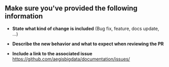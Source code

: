 ## Make sure you've provided the following information

* **State what kind of change is included** (Bug fix, feature, docs update, ...)

* **Describe the new behavior and what to expect when reviewing the PR**

* **Include a link to the associated issue**
https://github.com/aegisbigdata/documentation/issues/